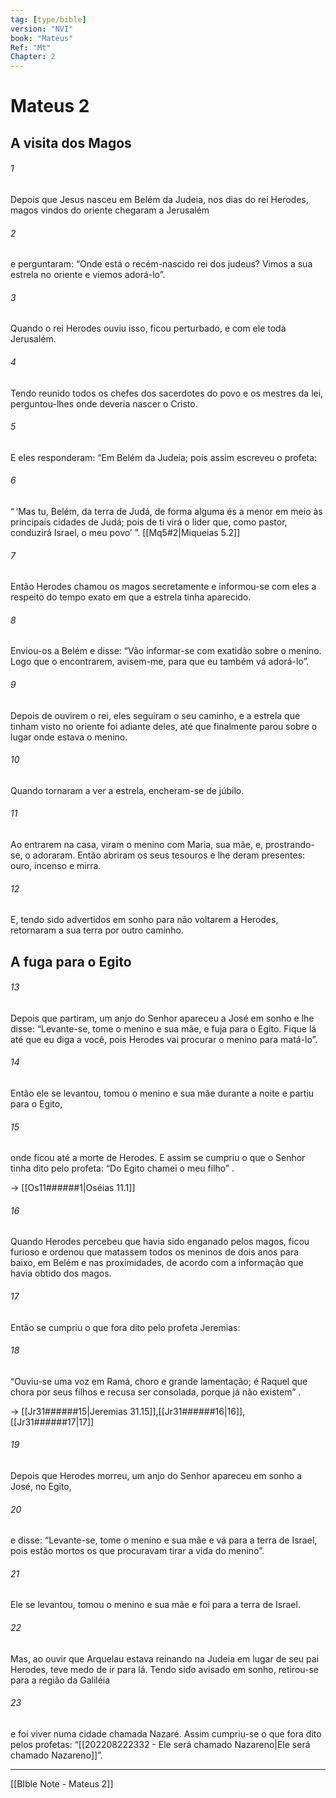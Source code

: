 ```yaml
---
tag: [type/bible]
version: "NVI"
book: "Mateus"
Ref: "Mt"
Chapter: 2
---
```


# Mateus 2
## A visita dos Magos
###### 1
Depois que Jesus nasceu em Belém da Judeia, nos dias do rei Herodes, magos vindos do oriente chegaram a Jerusalém
###### 2
e perguntaram: “Onde está o recém-nascido rei dos judeus? Vimos a sua estrela no oriente e viemos adorá-lo”.
###### 3
Quando o rei Herodes ouviu isso, ficou perturbado, e com ele toda Jerusalém.
###### 4
Tendo reunido todos os chefes dos sacerdotes do povo e os mestres da lei, perguntou-lhes onde deveria nascer o Cristo.
###### 5
E eles responderam: “Em Belém da Judeia; pois assim escreveu o profeta:
###### 6
“ ‘Mas tu, Belém, da terra de Judá, de forma alguma és a menor em meio às principais cidades de Judá; pois de ti virá o líder que, como pastor, conduzirá Israel, o meu povo’ ”.
[[Mq5#2|Miqueias 5.2]]
###### 7
Então Herodes chamou os magos secretamente e informou-se com eles a respeito do tempo exato em que a estrela tinha aparecido.
###### 8
Enviou-os a Belém e disse: “Vão informar-se com exatidão sobre o menino. Logo que o encontrarem, avisem-me, para que eu também vá adorá-lo”.
###### 9
Depois de ouvirem o rei, eles seguiram o seu caminho, e a estrela que tinham visto no oriente foi adiante deles, até que finalmente parou sobre o lugar onde estava o menino.
###### 10
Quando tornaram a ver a estrela, encheram-se de júbilo.
###### 11
Ao entrarem na casa, viram o menino com Maria, sua mãe, e, prostrando-se, o adoraram. Então abriram os seus tesouros e lhe deram presentes: ouro, incenso e mirra.
###### 12
 E, tendo sido advertidos em sonho para não voltarem a Herodes, retornaram a sua terra por outro caminho.
## A fuga para o Egito
###### 13
Depois que partiram, um anjo do Senhor apareceu a José em sonho e lhe disse: “Levante-se, tome o menino e sua mãe, e fuja para o Egito. Fique lá até que eu diga a você, pois Herodes vai procurar o menino para matá-lo”.
###### 14
Então ele se levantou, tomou o menino e sua mãe durante a noite e partiu para o Egito,
###### 15
onde ficou até a morte de Herodes. E assim se cumpriu o que o Senhor tinha dito pelo profeta: “Do Egito chamei o meu filho” .

→ [[Os11######1|Oséias 11.1]]

###### 16
Quando Herodes percebeu que havia sido enganado pelos magos, ficou furioso e ordenou que matassem todos os meninos de dois anos para baixo, em Belém e nas proximidades, de acordo com a informação que havia obtido dos magos.
###### 17
Então se cumpriu o que fora dito pelo profeta Jeremias:
###### 18
“Ouviu-se uma voz em Ramá, choro e grande lamentação; é Raquel que chora por seus filhos e recusa ser consolada, porque já não existem” .

→ [[Jr31######15|Jeremias 31.15]],[[Jr31######16|16]],[[Jr31######17|17]]

###### 19
Depois que Herodes morreu, um anjo do Senhor apareceu em sonho a José, no Egito,
###### 20
e disse: “Levante-se, tome o menino e sua mãe e vá para a terra de Israel, pois estão mortos os que procuravam tirar a vida do menino”.
###### 21
Ele se levantou, tomou o menino e sua mãe e foi para a terra de Israel.
###### 22
Mas, ao ouvir que Arquelau estava reinando na Judeia em lugar de seu pai Herodes, teve medo de ir para lá. Tendo sido avisado em sonho, retirou-se para a região da Galiléia
###### 23
e foi viver numa cidade chamada Nazaré. Assim cumpriu-se o que fora dito pelos profetas: “[[202208222332 - Ele será chamado Nazareno|Ele será chamado Nazareno]]”.


---
[[BIble Note - Mateus 2]]

